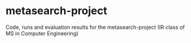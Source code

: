# metasearch-project
Code, runs and evaluation results for the metasearch-project (IR class of MS in Computer Engineering)
